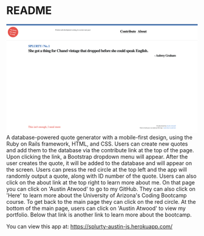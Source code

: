 # README
![](screenshot/splurty2copy.png)
A database-powered quote generator with a mobile-first design, using the Ruby on Rails framework, HTML, and CSS. Users can create new quotes and add them to the database via the contribute link at the top of the page. Upon clicking the link, a  Bootstrap dropdown menu will appear. After the user creates the quote, it will be added to the database and will appear on the screen. Users can press the red circle at the top left and the app will randomly output a quote, along with ID number of the quote. Users can also click on the about link at the top right to learn more about me. On that page you can click on 'Austin Atwood' to go to my GitHub. They can also click on 'Here' to learn more about the University of Arizona's Coding Bootcamp course. To get back to the main page they can click on the red circle. At the bottom of the main page, users can click on 'Austin Atwood' to view my portfolio. Below that link is another link to learn more about the bootcamp.

You can view this app at: https://splurty-austin-js.herokuapp.com/
